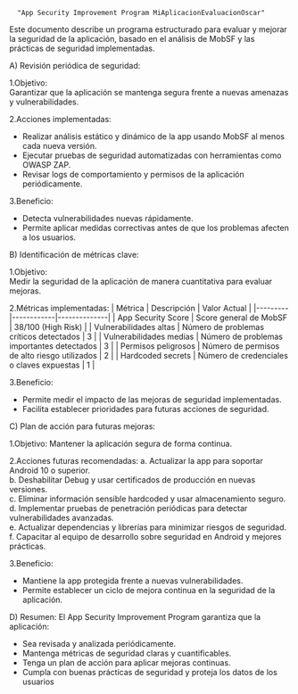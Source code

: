       "App Security Improvement Program MiAplicacionEvaluacionOscar"

Este documento describe un programa estructurado para evaluar y mejorar la seguridad de la aplicación, basado en el análisis de MobSF y las prácticas de seguridad implementadas.

A) Revisión periódica de seguridad:

1.Objetivo:  
Garantizar que la aplicación se mantenga segura frente a nuevas amenazas y vulnerabilidades.

2.Acciones implementadas:
- Realizar análisis estático y dinámico de la app usando MobSF al menos cada nueva versión.  
- Ejecutar pruebas de seguridad automatizadas con herramientas como OWASP ZAP.  
- Revisar logs de comportamiento y permisos de la aplicación periódicamente.

3.Beneficio:  
- Detecta vulnerabilidades nuevas rápidamente.  
- Permite aplicar medidas correctivas antes de que los problemas afecten a los usuarios.

B) Identificación de métricas clave:

1.Objetivo:  
Medir la seguridad de la aplicación de manera cuantitativa para evaluar mejoras.

2.Métricas implementadas:
| Métrica | Descripción | Valor Actual |
|---------|------------|--------------|
| App Security Score | Score general de MobSF | 38/100 (High Risk) |
| Vulnerabilidades altas | Número de problemas críticos detectados | 3 |
| Vulnerabilidades medias | Número de problemas importantes detectados | 3 |
| Permisos peligrosos | Número de permisos de alto riesgo utilizados | 2 |
| Hardcoded secrets | Número de credenciales o claves expuestas | 1 |

3.Beneficio:  
- Permite medir el impacto de las mejoras de seguridad implementadas.  
- Facilita establecer prioridades para futuras acciones de seguridad.
  
C) Plan de acción para futuras mejoras:

1.Objetivo:
Mantener la aplicación segura de forma continua.

2.Acciones futuras recomendadas:
a. Actualizar la app para soportar Android 10 o superior.  
b. Deshabilitar Debug y usar certificados de producción en nuevas versiones.  
c. Eliminar información sensible hardcoded y usar almacenamiento seguro.  
d. Implementar pruebas de penetración periódicas para detectar vulnerabilidades avanzadas.  
e. Actualizar dependencias y librerías para minimizar riesgos de seguridad.  
f. Capacitar al equipo de desarrollo sobre seguridad en Android y mejores prácticas.

3.Beneficio:  
- Mantiene la app protegida frente a nuevas vulnerabilidades.  
- Permite establecer un ciclo de mejora continua en la seguridad de la aplicación.

D) Resumen:
El App Security Improvement Program garantiza que la aplicación:  
- Sea revisada y analizada periódicamente.  
- Mantenga métricas de seguridad claras y cuantificables.  
- Tenga un plan de acción para aplicar mejoras continuas.  
- Cumpla con buenas prácticas de seguridad y proteja los datos de los usuarios
